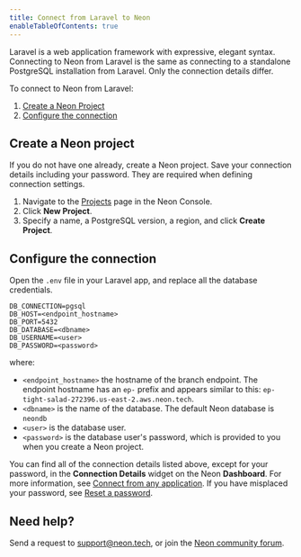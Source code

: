 ```yaml
---
title: Connect from Laravel to Neon
enableTableOfContents: true
---
```


Laravel is a web application framework with expressive, elegant syntax. Connecting to Neon from Laravel is the same as connecting to a standalone PostgreSQL installation from Laravel. Only the connection details differ.

To connect to Neon from Laravel:

1. [Create a Neon Project](#create-a-neon-project)
2. [Configure the connection](#configure-the-connection)

## Create a Neon project

If you do not have one already, create a Neon project. Save your connection details including your password. They are required when defining connection settings.

1. Navigate to the [Projects](https://console.neon.tech/app/projects) page in the Neon Console.
2. Click **New Project**.
3. Specify a name, a PostgreSQL version, a region, and click **Create Project**.

## Configure the connection

Open the `.env` file in your Laravel app, and replace all the database credentials.

```shell
DB_CONNECTION=pgsql
DB_HOST=<endpoint_hostname>
DB_PORT=5432
DB_DATABASE=<dbname>
DB_USERNAME=<user>
DB_PASSWORD=<password>
```

where:

- `<endpoint_hostname>` the hostname of the branch endpoint. The endpoint hostname has an `ep-` prefix and appears similar to this: `ep-tight-salad-272396.us-east-2.aws.neon.tech`.
- `<dbname>` is the name of the database. The default Neon database is `neondb`
- `<user>` is the database user.
- `<password>` is the database user's password, which is provided to you when you create a Neon project.

You can find all of the connection details listed above, except for your password,  in the **Connection Details** widget on the Neon **Dashboard**. For more information, see [Connect from any application](/docs/connect/connect-from-any-app). If you have misplaced your password, see [Reset a password](/docs/manage/users#reset-a-password).

## Need help?

Send a request to [support@neon.tech](mailto:support@neon.tech), or join the [Neon community forum](https://community.neon.tech/).

